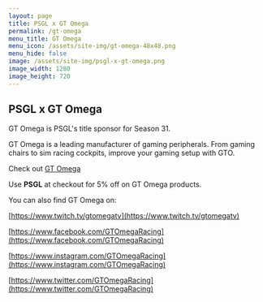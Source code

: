 ```yaml
---
layout: page
title: PSGL x GT Omega
permalink: /gt-omega
menu_title: GT Omega
menu_icon: /assets/site-img/gt-omega-48x48.png
menu_hide: false
image: /assets/site-img/psgl-x-gt-omega.png
image_width: 1280
image_height: 720
---
```

## PSGL x GT Omega

GT Omega is PSGL's title sponsor for Season 31.

GT Omega is a leading manufacturer of gaming peripherals. From gaming chairs to sim racing cockpits, improve your gaming setup with GTO.

Check out [GT Omega](https://www.gtomega.co.uk/?rfsn=6685710.a59c6dc&utm_source=refersion&utm_medium=PSGL)

Use **PSGL** at checkout for 5% off on GT Omega products.

You can also find GT Omega on:

[https://www.twitch.tv/gtomegatv](https://www.twitch.tv/gtomegatv)

[https://www.facebook.com/GTOmegaRacing](https://www.facebook.com/GTOmegaRacing)

[https://www.instagram.com/GTOmegaRacing](https://www.instagram.com/GTOmegaRacing)

[https://www.twitter.com/GTOmegaRacing](https://www.twitter.com/GTOmegaRacing)
